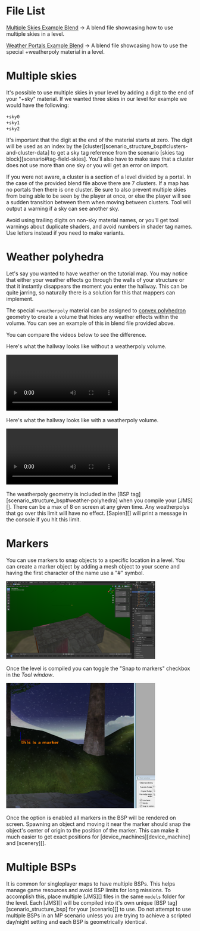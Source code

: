 # File List
[Multiple Skies Example Blend](https://drive.google.com/file/d/1k55u_cATxIHayTQeFGjXz58tlTpUuCV2/view?usp=sharing) -> A blend file showcasing how to use multiple skies in a level.

[Weather Portals Example Blend](https://drive.google.com/file/d/1Nfjg2E7CP_rxpt9UIshCljRT3pCMkfXD/view?usp=sharing) -> A blend file showcasing how to use the special +weatherpoly material in a level.

# Multiple skies
It's possible to use multiple skies in your level by adding a digit to the end of your "+sky" material. If we wanted three skies in our level for example we would have the following:

```
+sky0
+sky1
+sky2
```

It's important that the digit at the end of the material starts at zero. The digit will be used as an index by the [cluster][scenario_structure_bsp#clusters-and-cluster-data] to get a sky tag reference from the scenario [skies tag block][scenario#tag-field-skies]. You'll also have to make sure that a cluster does not use more than one sky or you will get an error on import.

If you were not aware, a cluster is a section of a level divided by a portal. In the case of the provided blend file above there are 7 clusters. If a map has no portals then there is one cluster. Be sure to also prevent multiple skies from being able to be seen by the player at once, or else the player will see a sudden transition between them when moving between clusters. Tool will output a warning if a sky can see another sky.

Avoid using trailing digits on non-sky material names, or you'll get tool warnings about duplicate shaders, and avoid numbers in shader tag names. Use letters instead if you need to make variants.

# Weather polyhedra
Let's say you wanted to have weather on the tutorial map. You may notice that either your weather effects go through the walls of your structure or that it instantly disappears the moment you enter the hallway. This can be quite jarring, so naturally there is a solution for this that mappers can implement.

The special `+weatherpoly` material can be assigned to [convex polyhedron][wiki-polyhedron] geometry to create a volume that hides any weather effects within the volume. You can see an example of this in blend file provided above.

You can compare the videos below to see the difference.

Here's what the hallway looks like without a weatherpoly volume.

<a href="5B.mp4" target="_blank">
	<video controls>
		<source src="5B.mp4" type="video/mp4">
	</video>
</a>

Here's what the hallway looks like with a weatherpoly volume.

<a href="5C.mp4" target="_blank">
	<video controls>
		<source src="5C.mp4" type="video/mp4">
	</video>
</a>

The weatherpoly geometry is included in the [BSP tag][scenario_structure_bsp#weather-polyhedra] when you compile your [JMS][]. There can be a max of 8 on screen at any given time. Any weatherpolys that go over this limit will have no effect. [Sapien][] will print a message in the console if you hit this limit.

# Markers
You can use markers to snap objects to a specific location in a level. You can create a marker object by adding a mesh object to your scene and having the first character of the name use a "#" symbol.

<a href="5D.png" target="_blank">
	<img src="5D.png" title="An example of a marker in a scene." style="max-width: 400px; height: auto; "/>
</a>

Once the level is compiled you can toggle the "Snap to markers" checkbox in the _Tool window_.

<a href="5E.png" target="_blank">
	<img src="5E.png" title="Here is where you can find the option along with what should show up in the game view once you enable it." style="max-width: 400px; height: auto; "/>
</a>

Once the option is enabled all markers in the BSP will be rendered on screen. Spawning an object and moving it near the marker should snap the object's center of origin to the position of the marker. This can make it much easier to get exact positions for [device_machines][device_machine] and [scenery][].

# Multiple BSPs
It is common for singleplayer maps to have multiple BSPs. This helps manage game resources and avoid BSP limits for long missions. To accomplish this, place multiple [JMS][] files in the same `models` folder for the level. Each [JMS][] will be compiled into it's own unique [BSP tag][scenario_structure_bsp] for your [scenario][] to use. Do not attempt to use multiple BSPs in an MP scenario unless you are trying to achieve a scripted day/night setting and each BSP is geometrically identical.

[wiki-polyhedron]: https://en.wikipedia.org/wiki/Convex_polytope
